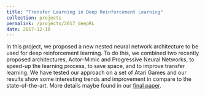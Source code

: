 ```yaml
---
title: "Transfer Learning in Deep Reinforcement Learning"
collection: projects
permalink: /projects/2017_deepRL
date: 2017-12-10
---
```


In this project, we proposed a new nested neural network architecture to be used for deep reinforcement learning. To do this, we combined two recently proposed architectures, Actor-Mimic and Progressive Neural Networks, to speed-up the learning process, to save space, and to improve transfer learning. We have tested our approach on a set of Atari Games and our results show some interesting trends and improvement in compare to the state-of-the-art. More details maybe found in our [final paper](/files/AMN-PNN.pdf). 
